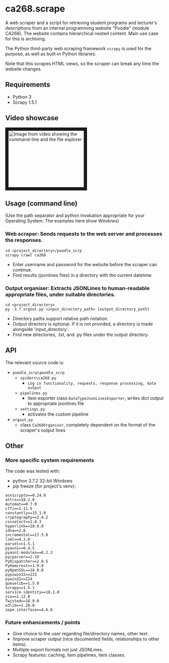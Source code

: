 # ca268.scrape
A web scraper and a script for retrieving student programs and lecturer's descriptions from an internal programming website "Poodle" (module CA268).
The website contains hierarchical nested content. Main use case for this is archiving.

The Python third-party web scraping framework ```scrapy``` is used for the purpose, as well as built-in Python libraries.

Note that this scrapes HTML views, so the scraper can break any time the website changes.


## Requirements
* Python 3
* Scrapy 1.5.1

## Video showcase

<a href="https://youtu.be/nFgYS49q0Y4" target="_blank"><img src="http://img.youtube.com/vi/nFgYS49q0Y4/0.jpg" alt="Image from video showing the command-line and the file explorer" width="240" height="180" border="10" /></a>


## Usage (command line)

(Use the path separator and python invokation appropriate for your Operating System. The examples here show Windows)

### Web scraper: Sends requests to the web server and processes the responses.

```
cd <project_directory>/poodle_scrp
scrapy crawl ca268
```

* Enter username and password for the website before the scraper can continue.
* Find results (jsonlines files) in a directory with the current datetime

### Output organiser: Extracts JSONLines to human-readable appropriate files, under suitable directories.

```
cd <project_directory>
py -3.7 orgout.py <input_directory_path> [output_directory_path]
```

* Directory paths support relative path notation.
* Output directory is optional. If it is not provided, a directory is made alongside 'input_directory'.
* Find new directories, .txt, and .py files under the output directory.


## API
The relevant source code is:
* ```poodle_scrp\poodle_scrp```
  * ```spiders\ca268.py```
    * ```Log in functionality, requests, response processing, data output```
  * ```pipelines.py```
    * item exporter class ```DataTypeJsonLinesExporter```, writes dict output to appropriate jsonlines file
  * ```settings.py```
    * activates the custom pipeline
* ```orgout.py```
  * class ```Ca268Organiser```, completely dependent on the format of the scraper's output lines

## Other

### More specific system requirements

The code was tested with:
* python 3.7.2 32-bit Windows
* pip freeze (for project's venv):
```
asn1crypto==0.24.0
attrs==18.2.0
Automat==0.7.0
cffi==1.11.5
constantly==15.1.0
cryptography==2.4.2
cssselect==1.0.3
hyperlink==18.0.0
idna==2.8
incremental==17.5.0
lxml==4.3.0
parsel==1.5.1
pyasn1==0.4.5
pyasn1-modules==0.2.3
pycparser==2.19
PyDispatcher==2.0.5
PyHamcrest==1.9.0
pyOpenSSL==18.0.0
pypiwin32==223
pywin32==224
queuelib==1.5.0
Scrapy==1.5.1
service-identity==18.1.0
six==1.12.0
Twisted==18.9.0
w3lib==1.20.0
zope.interface==4.6.0
```

### Future enhancements / points
* Give choice to the user regarding file/directory names, other text.
* Improve scraper output (nice documented fields, relationships to other items).
* Multiple export formats not just JSONLines.
* Scrapy features: caching, item pipelines, item classes.
